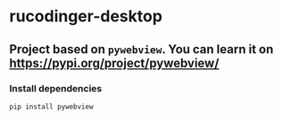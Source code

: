 # rucodinger-desktop

## Project based on `pywebview`. You can learn it on https://pypi.org/project/pywebview/

### Install dependencies
`pip install pywebview`
